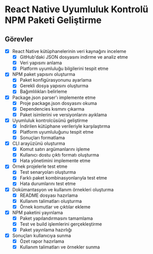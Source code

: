 # React Native Uyumluluk Kontrolü NPM Paketi Geliştirme

## Görevler

- [x] React Native kütüphanelerinin veri kaynağını inceleme
  - [x] GitHub'daki JSON dosyasını indirme ve analiz etme
  - [x] Veri yapısını anlama
  - [x] Platform uyumluluğu bilgilerini tespit etme
- [x] NPM paket yapısını oluşturma
  - [x] Paket konfigürasyonunu ayarlama
  - [x] Gerekli dosya yapısını oluşturma
  - [x] Bağımlılıkları belirleme
- [x] Package.json parser'ı implemente etme
  - [x] Proje package.json dosyasını okuma
  - [x] Dependencies kısmını çıkarma
  - [x] Paket isimlerini ve versiyonlarını ayıklama
- [x] Uyumluluk kontrolcüsünü geliştirme
  - [x] İndirilen kütüphane verileriyle karşılaştırma
  - [x] Platform uyumluluğunu tespit etme
  - [x] Sonuçları formatlama
- [x] CLI arayüzünü oluşturma
  - [x] Komut satırı argümanlarını işleme
  - [x] Kullanıcı dostu çıktı formatı oluşturma
  - [x] Hata yönetimini implemente etme
- [x] Örnek projelerle test etme
  - [x] Test senaryoları oluşturma
  - [x] Farklı paket kombinasyonlarıyla test etme
  - [x] Hata durumlarını test etme
- [x] Dokümantasyon ve kullanım örnekleri oluşturma
  - [x] README dosyası hazırlama
  - [x] Kullanım talimatları oluşturma
  - [x] Örnek komutlar ve çıktılar ekleme
- [x] NPM paketini yayınlama
  - [x] Paket yapılandırmasını tamamlama
  - [x] Test ve build işlemlerini gerçekleştirme
  - [x] Paket yayınlama hazırlığı
- [x] Sonuçları kullanıcıya sunma
  - [x] Özet rapor hazırlama
  - [x] Kullanım talimatları ve örnekler sunma
